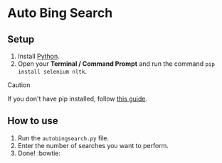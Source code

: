 # Auto Bing Search

## Setup
1. Install [Python](https://www.python.org/downloads/).
2. Open your **Terminal / Command Prompt** and run the command `pip install selenium nltk`.
> [!CAUTION]
> If you don't have pip installed, follow [this guide](https://phoenixnap.com/kb/install-pip-windows).

## How to use
1. Run the `autobingsearch.py` file.
2. Enter the number of searches you want to perform.
3. Done! :bowtie:
